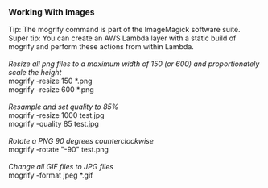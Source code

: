 ### Working With Images

Tip: The mogrify command is part of the ImageMagick software suite.<br>
Super tip: You can create an AWS Lambda layer with a static build of mogrify and perform these actions from within Lambda.<br>
<br>
*Resize all png files to a maximum width of 150 (or 600) and proportionately scale the height*<br>
mogrify -resize 150 \*.png<br>
mogrify -resize 600 \*.png<br>
<br>
*Resample and set quality to 85%*<br>
mogrify -resize 1000 test.jpg<br>
mogrify -quality 85 test.jpg<br>
<br>
*Rotate a PNG 90 degrees counterclockwise*<br>
mogrify -rotate "-90" test.png<br>
<br>
*Change all GIF files to JPG files*<br>
mogrify -format jpeg \*.gif<br>
<br>
<br>